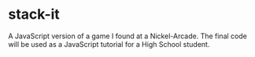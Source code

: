 stack-it
========

A JavaScript version of a game I found at a Nickel-Arcade. The final code will be used as a JavaScript tutorial for a High School student.
